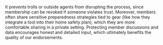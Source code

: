 It prevents trolls or outside agents from disrupting the process, since membership can be revoked if someone violates trust. Moreover, members often share sensitive preparedness strategies tied to gear (like how they integrate a tool into their home safety plan), which they are more comfortable sharing in a private setting. Protecting member discussions and data encourages honest and detailed input, which ultimately benefits the quality of our endorsements.
